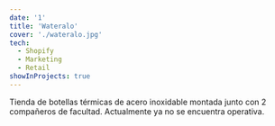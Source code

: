 ```yaml
---
date: '1'
title: 'Wateralo'
cover: './wateralo.jpg'
tech:
  - Shopify
  - Marketing
  - Retail
showInProjects: true
---
```


Tienda de botellas térmicas de acero inoxidable montada junto con 2 compañeros de facultad. Actualmente ya no se encuentra operativa.
